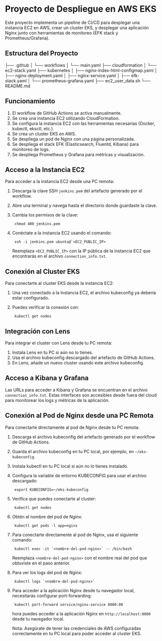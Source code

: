 # Proyecto de Despliegue en AWS EKS

Este proyecto implementa un pipeline de CI/CD para desplegar una instancia EC2 en AWS, crear un cluster EKS, y desplegar una aplicación Nginx junto con herramientas de monitoreo (EFK stack y Prometheus/Grafana).

## Estructura del Proyecto

├── .github
│   └── workflows
│       └── main.yaml
├── cloudformation
│   └── ec2-stack.yaml
├── kubernetes
│   ├── nginx-index-html-configmap.yaml
│   ├── nginx-deployment.yaml
│   ├── nginx-service.yaml
│   ├── efk-stack.yaml
│   └── prometheus-grafana.yaml
├── ec2_user_data.sh
└── README.md

## Funcionamiento

1. El workflow de GitHub Actions se activa manualmente.
2. Se crea una instancia EC2 utilizando CloudFormation.
3. Se configura la instancia EC2 con las herramientas necesarias (Docker, kubectl, eksctl, etc.).
4. Se crea un cluster EKS en AWS.
5. Se despliega un pod de Nginx con una página personalizada.
6. Se despliega el stack EFK (Elasticsearch, Fluentd, Kibana) para monitoreo de logs.
7. Se despliega Prometheus y Grafana para métricas y visualización.

## Acceso a la Instancia EC2

Para acceder a la instancia EC2 desde una PC remota:

1. Descarga la clave SSH `jenkins.pem` del artefacto generado por el workflow.
2. Abre una terminal y navega hasta el directorio donde guardaste la clave.
3. Cambia los permisos de la clave:

        chmod 400 jenkins.pem

4. Conéctate a la instancia EC2 usando el comando:

        ssh -i jenkins.pem ubuntu@`<EC2_PUBLIC_IP>

    Reemplaza `<EC2_PUBLIC_IP>` con la IP pública de la instancia EC2 que encontrarás en el archivo `connection_info.txt`.

## Conexión al Cluster EKS

Para conectarte al cluster EKS desde la instancia EC2:

1. Una vez conectado a la instancia EC2, el archivo kubeconfig ya debería estar configurado.
2. Puedes verificar la conexión con:

        kubectl get nodes


## Integración con Lens

Para integrar el cluster con Lens desde tu PC remota:

1. Instala Lens en tu PC si aún no lo tienes.
2. Usa el archivo kubeconfig descargado del artefacto de GitHub Actions.
3. En Lens, añade un nuevo cluster usando este archivo kubeconfig.

## Acceso a Kibana y Grafana

Las URLs para acceder a Kibana y Grafana se encuentran en el archivo `connection_info.txt`. Estas interfaces son accesibles desde fuera del cloud para monitorear los logs y métricas de la aplicación.

## Conexión al Pod de Nginx desde una PC Remota

Para conectarte directamente al pod de Nginx desde tu PC remota:

1. Descarga el archivo kubeconfig del artefacto generado por el workflow de GitHub Actions.
2. Guarda el archivo kubeconfig en tu PC local, por ejemplo, en `~/eks-kubeconfig`.
3. Instala kubectl en tu PC local si aún no lo tienes instalado.
4. Configura la variable de entorno KUBECONFIG para usar el archivo descargado:

        export KUBECONFIG=~/eks-kubeconfig

5. Verifica que puedes conectarte al cluster:

        kubectl get nodes

6. Obtén el nombre del pod de Nginx:

        kubectl get pods -l app=nginx

7. Para conectarte directamente al pod de Nginx, usa el siguiente comando:

        kubectl exec -it `<nombre-del-pod-nginx>` -- /bin/bash

    Reemplaza `<nombre-del-pod-nginx>` con el nombre real del pod que obtuviste en el paso anterior.

8. Para ver los logs del pod de Nginx:

        kubectl logs `<nombre-del-pod-nginx>`

9. Para acceder a la aplicación Nginx desde tu navegador local, necesitarás configurar port-forwarding:

        kubectl port-forward service/nginx-service 8080:80

    hora puedes acceder a la aplicación Nginx en `http://localhost:8080` desde tu navegador local.

    Nota: Asegúrate de tener las credenciales de AWS configuradas correctamente en tu PC local para poder acceder al cluster EKS.